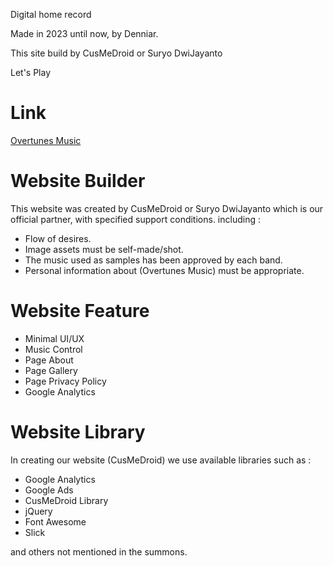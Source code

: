 Digital home record

Made in 2023 until now, by Denniar.

This site build by CusMeDroid or Suryo DwiJayanto

Let's Play

# Link
[Overtunes Music](https://overtunesmusic.github.io/)

# Website Builder
This website was created by CusMeDroid or Suryo DwiJayanto which is our official partner, with specified support conditions. including :
- Flow of desires.
- Image assets must be self-made/shot.
- The music used as samples has been approved by each band.
- Personal information about (Overtunes Music) must be appropriate.

# Website Feature
- Minimal UI/UX
- Music Control
- Page About
- Page Gallery
- Page Privacy Policy
- Google Analytics

# Website Library
In creating our website (CusMeDroid) we use available libraries such as :
- Google Analytics
- Google Ads
- CusMeDroid Library
- jQuery
- Font Awesome
- Slick

and others not mentioned in the summons.
